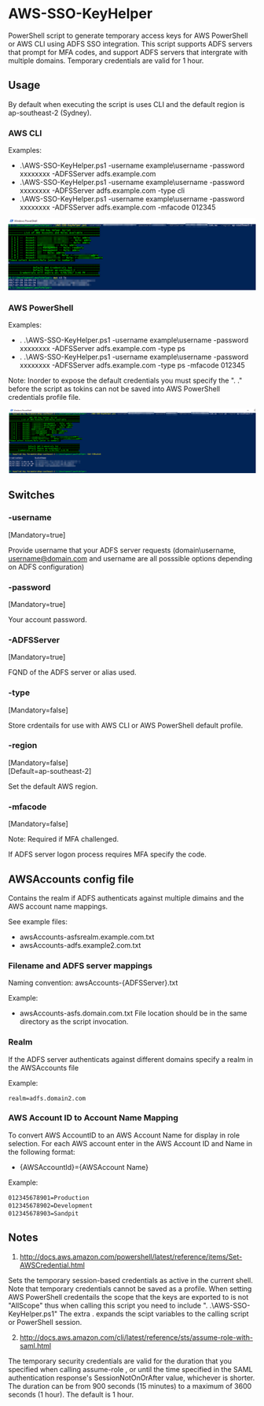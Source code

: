 # AWS-SSO-KeyHelper
PowerShell script to generate temporary access keys for AWS PowerShell or AWS CLI using ADFS SSO integration.
This script supports ADFS servers that prompt for MFA codes, and support ADFS servers that intergrate with multiple domains.
Temporary credentials are valid for 1 hour.

## Usage
By default when executing the script is uses CLI and the default region is ap-southeast-2 (Sydney).

### AWS CLI
Examples:
* .\AWS-SSO-KeyHelper.ps1 -username example\username -password xxxxxxxx -ADFSServer adfs.example.com
* .\AWS-SSO-KeyHelper.ps1 -username example\username -password xxxxxxxx -ADFSServer adfs.example.com -type cli
* .\AWS-SSO-KeyHelper.ps1 -username example\username -password xxxxxxxx -ADFSServer adfs.example.com -mfacode 012345

![AWS CLI Example with Realm specified in config file](https://raw.githubusercontent.com/Buzzcola81/AWS-SSO-KeyHelper/master/images/AWS-SSO-HelperScript-CLI.png "AWS CLI Example with Realm specified in config file")

### AWS PowerShell
Examples:
* . .\AWS-SSO-KeyHelper.ps1 -username example\username -password xxxxxxxx -ADFSServer adfs.example.com -type ps
* . .\AWS-SSO-KeyHelper.ps1 -username example\username -password xxxxxxxx -ADFSServer adfs.example.com -type ps -mfacode 012345

Note: Inorder to expose the default credentials you must specify the ". .\" before the script as tokins can not be saved into AWS PowerShell credentials profile file. 

![AWS PowerShell Example with MFA](https://raw.githubusercontent.com/Buzzcola81/AWS-SSO-KeyHelper/master/images/AWS-SSO-HelperScript-PowerShell.png "AWS PoweShell Example with MFA")

## Switches

### -username
[Mandatory=true]

Provide username that your ADFS server requests (domain\username, username@domain.com and username are all posssible options depending on ADFS configuration)

### -password
[Mandatory=true]

Your account password.

### -ADFSServer
[Mandatory=true]

FQND of the ADFS server or alias used.

### -type
[Mandatory=false]

Store crdentails for use with AWS CLI or AWS PowerShell default profile.

### -region
[Mandatory=false]  
[Default=ap-southeast-2]

Set the default AWS region.

### -mfacode
[Mandatory=false]

Note: Required if MFA challenged.

If ADFS server logon process requires MFA specify the code.


## AWSAccounts config file
Contains the realm if ADFS authenticats against multiple dimains and the AWS account name mappings.

See example files:
* awsAccounts-asfsrealm.example.com.txt
* awsAccounts-adfs.example2.com.txt

### Filename and ADFS server mappings
Naming convention: awsAccounts-{ADFSServer}.txt

Example: 
* awsAccounts-asfs.domain.com.txt
File location should be in the same directory as the script invocation.  

### Realm
If the ADFS server authenticats against different domains specify a realm in the AWSAccounts file

Example:
```
realm=adfs.domain2.com
```

### AWS Account ID to Account Name Mapping
To convert AWS AccountID to an AWS Account Name for display in role selection.
For each AWS account enter in the AWS Account ID and Name in the following format:
* {AWSAccountId}={AWSAccount Name}

Example:
```
012345678901=Production
012345678902=Development
012345678903=Sandpit
```


## Notes 
1. http://docs.aws.amazon.com/powershell/latest/reference/items/Set-AWSCredential.html

Sets the temporary session-based credentials as active in the current shell. Note that temporary credentials cannot be saved as a profile. 
When setting AWS PowerShell credentails the scope that the keys are exported to is not "AllScope" thus when calling this script you need to include ". .\AWS-SSO-KeyHelper.ps1"
The extra . expands the scipt variables to the calling script or PowerShell session.

 
2. http://docs.aws.amazon.com/cli/latest/reference/sts/assume-role-with-saml.html

The temporary security credentials are valid for the duration that you specified when calling assume-role , or until
the time specified in the SAML authentication response's SessionNotOnOrAfter value, whichever is shorter. The duration
can be from 900 seconds (15 minutes) to a maximum of 3600 seconds (1 hour). The default is 1 hour.
